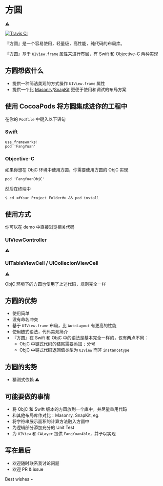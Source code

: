 # 方圆

⚠️

[![Travis CI](https://travis-ci.org/HaloWang/FangYuan.svg?branch=master)](https://travis-ci.org/HaloWang/FangYuan)

『方圆』是一个容易使用，轻量级，高性能，纯代码的布局库。

『方圆』基于 `UIView.frame` 属性来进行布局，有 Swift 和 Objective-C 两种实现

## 方圆想做什么

* 提供一种简洁美观的方式操作 `UIView.frame` 属性
* 提供一个比 [Masonry](https://github.com/SnapKit/Masonry)/[SnapKit](https://github.com/SnapKit/SnapKit) 更便于使用和调试的布局方案

## 使用 CocoaPods 将方圆集成进你的工程中

在你的 `Podfile` 中键入以下语句

### Swift
```
use_frameworks!
pod 'FangYuan'
```
### Objective-C

如果你想在 ObjC 环境中使用方圆，你需要使用方圆的 ObjC 实现

```
pod 'FangYuanObjC'
```

然后在终端中

```
$ cd <#Your Project Folder#> && pod install
```

## 使用方式

你可以在 demo 中直接浏览相关代码

### UIViewController

⚠️

### UITableViewCell / UICollecionViewCell

⚠️

ObjC 环境下的方圆也使用了上述代码，规则完全一样

## 方圆的优势

- 使用简单
- 没有命名冲突
- 基于 `UIView.frame` 布局，比 `AutoLayout` 有更高的性能
- 使用链式语法，代码美观简介
- 『方圆』在 Swift 和 ObjC 中的语法是基本完全一样的，仅有两点不同：
	- ObjC 中链式代码的结尾需要添加 `;` 分号
	- ObjC 中链式代码返回值类型为 `UIView` 而非 `instancetype`

## 方圆的劣势

- 猜测式依赖 ⚠️

## 可能要做的事情

- 将 ObjC 和 Swift 版本的方圆放到一个库中，并尽量重用代码
- 和其他布局库作对比：Masonry, SnapKit, eg.
- 将字符串展示面积的计算方法融入方圆中
- 为逻辑部分添加充分的 Unit Test
- 为 `UIView` 和 `CALayer` 提供 `FangYuanAble`，并予以实现

## 写在最后

- 欢迎随时联系我讨论问题
- 欢迎 PR & issue

Best wishes ~
